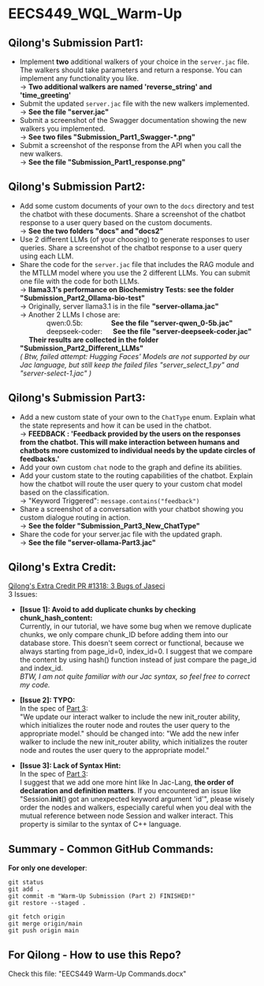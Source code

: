 # EECS449_WQL_Warm-Up
## Qilong's Submission Part1:
+ Implement **two** additional walkers of your choice in the `server.jac` file. The walkers should take parameters and return a response. You can implement any functionality you like.  
   -> **Two additional walkers are named 'reverse_string' and 'time_greeting'**
+ Submit the updated `server.jac` file with the new walkers implemented.  
   -> **See the file "server.jac"**
+ Submit a screenshot of the Swagger documentation showing the new walkers you implemented.  
   -> **See two files "Submission_Part1_Swagger-*.png"**
+ Submit a screenshot of the response from the API when you call the new walkers.  
   -> **See the file "Submission_Part1_response.png"**

## Qilong's Submission Part2:
+ Add some custom documents of your own to the `docs` directory and test the chatbot with these documents. Share a screenshot of the chatbot response to a user query based on the custom documents.  
   -> **See the two folders "docs" and "docs2"**
+ Use 2 different LLMs (of your choosing) to generate responses to user queries. Share a screenshot of the chatbot response to a user query using each LLM.
+ Share the code for the `server.jac` file that includes the RAG module and the MTLLM model where you use the 2 different LLMs. You can submit one file with the code for both LLMs.   
   -> **llama3.1's performance on Biochemistry Tests: see the folder "Submission_Part2_Ollama-bio-test"**  
   -> Originally, server llama3.1 is in the file **"server-ollama.jac"**  
   -> Another 2 LLMs I chose are:  
  &emsp; &emsp; &emsp;      qwen:0.5b:  &emsp; &emsp; &emsp; **See the file "server-qwen_0-5b.jac"**  
  &emsp; &emsp; &emsp; deepseek-coder:  &emsp; **See the file "server-deepseek-coder.jac"**  
  &emsp;   **Their results are collected in the folder "Submission_Part2_Different_LLMs"**  
*( Btw, failed attempt: Hugging Faces' Models are not supported by our Jac language, but still keep the failed files "server_select_1.py" and "server-select-1.jac" )*


## Qilong's Submission Part3:
+ Add a new custom state of your own to the `ChatType` enum. Explain what the state represents and how it can be used in the chatbot.  
   -> **FEEDBACK : 'Feedback provided by the users on the responses from the chatbot. This will make interaction between humans and chatbots more customized to individual needs by the update circles of feedbacks.'**
+ Add your own custom `chat` node to the graph and define its abilities.  
+ Add your custom state to the routing capabilities of the chatbot. Explain how the chatbot will route the user query to your custom chat model based on the classification.  
   -> "Keyword Triggered": ```message.contains("feedback")```
+ Share a screenshot of a conversation with your chatbot showing you custom dialogue routing in action.  
   -> **See the folder "Submission_Part3_New_ChatType"**
+ Share the code for your server.jac file with the updated graph.  
   -> **See the file "server-ollama-Part3.jac"**

## Qilong's Extra Credit:
   [Qilong's Extra Credit PR #1318: 3 Bugs of Jaseci](https://github.com/Jaseci-Labs/jaseci/pull/1318)  
   3 Issues:  

+ **[Issue 1]: Avoid to add duplicate chunks by checking chunk_hash_content:**  
Currently, in our tutorial, we have some bug when we remove duplicate chunks, we only compare chunk_ID before adding them into our database store.
This doesn't seem correct or functional, because we always starting from page_id=0, index_id=0.
I suggest that we compare the content by using hash() function instead of just compare the page_id and index_id.  
*BTW, I am not quite familiar with our Jac syntax, so feel free to correct my code.*

+ **\[Issue 2\]: TYPO:**  
In the spec of [Part 3](https://www.jac-lang.org//learn/tutorial/3_rag-dialogue-routing-chatbot/):  
"We update our interact walker to include the new init_router ability, which initializes the router node and routes the user query to the appropriate model."
should be changed into:
"We add the new infer walker to include the new init_router ability, which initializes the router node and routes the user query to the appropriate model."

+ **[Issue 3]: Lack of Syntax Hint:**  
In the spec of [Part 3](https://www.jac-lang.org//learn/tutorial/3_rag-dialogue-routing-chatbot/):  
I suggest that we add one more hint like
In Jac-Lang, **the order of declaration and definition matters**. If you encountered an issue like "Session.__init__() got an unexpected keyword argument 'id'", please wisely order the nodes and walkers, especially careful when you deal with the mutual reference between node Session and walker interact. This property is similar to the syntax of C++ language.
  
  
  
## Summary - Common GitHub Commands:
   **For only one developer**: 
   ```
   git status
   git add .
   git commit -m "Warm-Up Submission (Part 2) FINISHED!"
   git restore --staged .
   ```
   ```
   git fetch origin
   git merge origin/main
   git push origin main
   ```
## For Qilong - How to use this Repo?
   Check this file: "EECS449 Warm-Up Commands.docx"

